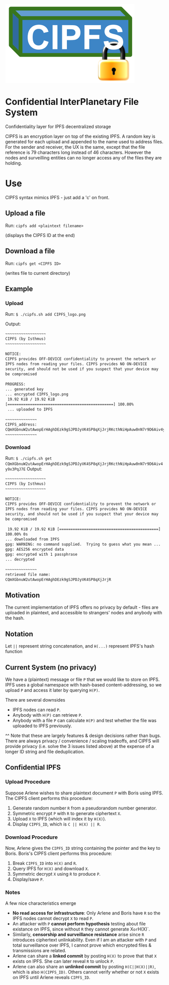 ![CIPFS_logo.png](CIPFS_logo.png)

# Confidential InterPlanetary File System
Confidentiality layer for IPFS decentralized storage

CIPFS is an encryption layer on top of the existing IPFS. A random key is generated for each upload and appended to the name used to address files. For the sender and receiver, the UX is the same, except that the file reference is 79 characters long instead of 46 characters. However the nodes and surveilling entities can no longer access any of the files they are holding.

# Use
CIPFS syntax mimics IPFS - just add a 'c' on front.
## Upload a file
Run: `cipfs add <plaintext filename>`

(displays the CIPFS ID at the end)
## Download a file
Run: `cipfs get <CIPFS ID>`

(writes file to current directory)
## Example
### Upload

Run: `$ ./cipfs.sh add CIPFS_logo.png`

Output:
```
~~~~~~~~~~~~~~~~~~
CIPFS (by Isthmus)
~~~~~~~~~~~~~~~~~~

NOTICE:
CIPFS provides OFF-DEVICE confidentiality to prevent the network or IPFS nodes from reading your files. CIPFS provides NO ON-DEVICE security, and should not be used if you suspect that your device may be compromised

PROGRESS:
... generated key
... encrypted CIPFS_logo.png
 19.92 KiB / 19.92 KiB [===============================================] 100.00%
 ... uploaded to IPFS

~~~~~~~~~~~~~~
CIPFS_address:
CQmXGbnuW2utAwopErHAghDEzk9gSJPDJyVK4SP8qXjJrjRKcthNiHpAuw0nN7r9D6Aiv4y9x3PqJ7E
~~~~~~~~~~~~~~
```
### Download
Run: `$ ./cipfs.sh get CQmXGbnuW2utAwopErHAghDEzk9gSJPDJyVK4SP8qXjJrjRKcthNiHpAuw0nN7r9D6Aiv4y9x3PqJ7E`
Output:
```
~~~~~~~~~~~~~~~~~~
CIPFS (by Isthmus)
~~~~~~~~~~~~~~~~~~

NOTICE:
CIPFS provides OFF-DEVICE confidentiality to prevent the network or IPFS nodes from reading your files. CIPFS provides NO ON-DEVICE security, and should not be used if you suspect that your device may be compromised

 19.92 KiB / 19.92 KiB [============================================] 100.00% 0s
... downloaded from IPFS
gpg: WARNING: no command supplied.  Trying to guess what you mean ...
gpg: AES256 encrypted data
gpg: encrypted with 1 passphrase
... decrypted

~~~~~~~~~~~~~~
retrieved file name:
CQmXGbnuW2utAwopErHAghDEzk9gSJPDJyVK4SP8qXjJrjR
```
## Motivation
The current implementation of IPFS offers no privacy by default - files are uploaded in plaintext, and accessible to strangers' nodes and anybody with the hash.

## Notation
Let `||` represent string concatenation, and `H(...)` represent IPFS's hash function

## Current System (no privacy)
We have a (plaintext) message or file `P` that we would like to store on IPFS. IPFS uses a global namespace with hash-based content-addressing, so we upload `P` and access it later by querying `H(P)`. 

There are several downsides
-  IPFS nodes can read `P`.
-  Anybody with `H(P)` can retrieve `P`.
-  Anybody with a file `P` can calculate `H(P)` and test whether the file was uploaded to IPFS previously.

^^ Note that these are largely features & design decisions rather than bugs. There are always privacy / convenience / scaling tradeoffs, and CIPFS will provide privacy (i.e. solve the 3 issues listed above) at the expense of a longer ID string and file deduplication.

## Confidential IPFS

### Upload Procedure 

Suppose Arlene wishes to share plaintext document `P` with Boris using IPFS. The CIPFS client performs this procedure:
1.  Generate random number `R` from a pseudorandom number generator.
2.  Symmetric encrypt `P` with `R` to generate ciphertext `X`.
3.  Upload `X` to IPFS (which will index it by `H(X)`).
4.  Display `CIPFS_ID`, which is `C || H(X) || R`.

### Download Procedure 

Now, Arlene gives the `CIPFS_ID` string containing the pointer and the key to Boris. Boris's CIPFS client performs this procedure:
1.  Break `CIPFS_ID` into `H(X)` and `R`.
2.  Query IPFS for `H(X)` and download `X`.
3.  Symmetric decrypt `X` using `R` to produce `P`.
4.  Display/save `P`.

### Notes
A few nice characteristics emerge
-  **No read access for infrastructure**: Only Arlene and Boris have `R` so the IPFS nodes cannot decrypt `X` to read `P`.
-  An attacker with `P` **cannot perform hypothesis** testing about file existance on IPFS, since without `R` they cannot generate X` or `H(X)`.
-  Similarly, **censorship and surveillance resistance** arise since `R` introduces ciphertext unlinkability. Even if I am an attacker with `P` and total surveillance over IPFS, I cannot prove which encrypted files & transmissions are related.
-  Arlene can share a **linked commit** by posting `H(X)` to prove that that `X` exists on IPFS. She can later reveal `R` to unlock `P`.
-  Arlene can also share an **unlinked commit** by posting `H(C||H(X)||R)`, which is also `H(CIPFS_ID)`. Others cannot verify whether or not `X` exists on IPFS until Arlene reveals `CIPFS_ID`.
